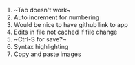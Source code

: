 1. ~Tab doesn't work~
2. Auto increment for numbering
3. Would be nice to have github link to app
4. Edits in file not cached if file change
5. ~Ctrl-S for save?~
6. Syntax highlighting
7. Copy and paste images